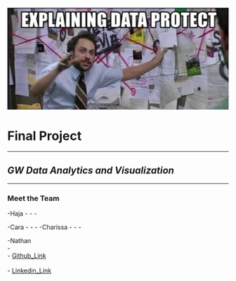 ![img](https://github.com/hajaf/final-Project/blob/main/images/Screenshot%202022-09-05%20093459.png)

#  Final Project 
------

## ***GW Data Analytics and Visualization***
-----
### Meet the Team
  -Haja
    -
    -
    -
    
  -Cara
    -
    -
    -
  -Charissa
    -
    -
    -
    
  -Nathan 
  <br>
    - <br>
    - [Github_Link](https://github.com/Atomickilroy)
    <br>   
    - [Linkedin_Link]( https://www.linkedin.com/in/nathaniel-livingston?lipi=urn%3Ali%3Apage%3Ad_flagship3_profile_view_base_contact_details%3BMlGeA%2FB9Q76rmxQU3DTBvg%3D%3D)
    
    
